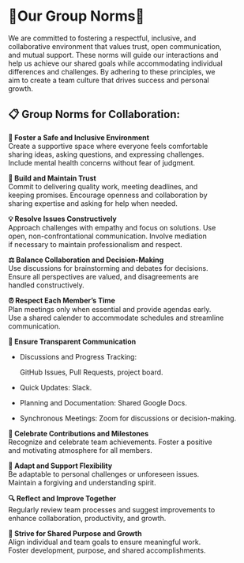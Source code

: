 # 🌟Our Group Norms🌟

<!-- group norms summary -->

We are committed to fostering a respectful, inclusive, and  
collaborative environment that values trust, open communication,  
and mutual support. These norms will guide our interactions and  
help us achieve our shared goals while accommodating individual  
differences and challenges. By adhering to these principles, we  
aim to create a team culture that drives success and personal  
growth.  

   <!-- group norms list -->

## 📋 Group Norms for Collaboration:

 **💌 Foster a Safe and Inclusive Environment**  
   Create a supportive space where everyone feels comfortable  
   sharing ideas, asking questions, and expressing challenges.  
   Include mental health concerns without fear of judgment.  

 **🤝 Build and Maintain Trust**  
   Commit to delivering quality work, meeting deadlines, and  
   keeping promises. Encourage openness and collaboration by  
   sharing expertise and asking for help when needed.  

 **💡 Resolve Issues Constructively**  
   Approach challenges with empathy and focus on solutions. Use  
   open, non-confrontational communication. Involve mediation  
   if necessary to maintain professionalism and respect.  

 **⚖️ Balance Collaboration and Decision-Making**  
   Use discussions for brainstorming and debates for decisions.  
   Ensure all perspectives are valued, and disagreements are  
   handled constructively.  

 **⏰ Respect Each Member’s Time**  
   Plan meetings only when essential and provide agendas early.  
   Use a shared calender to accommodate schedules and streamline  
   communication.  

 **📢 Ensure Transparent Communication**   
* Discussions and Progress Tracking: 

  GitHub Issues, Pull Requests, project board.

* Quick Updates: Slack.

* Planning and Documentation: Shared Google Docs.

* Synchronous Meetings: Zoom for discussions or decision-making.
  

 **🎉 Celebrate Contributions and Milestones**  
   Recognize and celebrate team achievements. Foster a positive  
   and motivating atmosphere for all members.  

 **🔄 Adapt and Support Flexibility**  
   Be adaptable to personal challenges or unforeseen issues.  
   Maintain a forgiving and understanding spirit.  

 **🔍 Reflect and Improve Together**  
   Regularly review team processes and suggest improvements to  
   enhance collaboration, productivity, and growth.  

 **🚀 Strive for Shared Purpose and Growth**  
    Align individual and team goals to ensure meaningful work.  
    Foster development, purpose, and shared accomplishments.  
